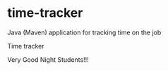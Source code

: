 # time-tracker
Java (Maven) application for tracking time on the job

Time tracker

Very Good Night Students!!!
